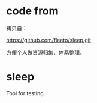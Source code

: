 # code from

拷贝自：

https://github.com/fleeto/sleep.git

方便个人做资源归集，体系整理。

# sleep

Tool for testing.
